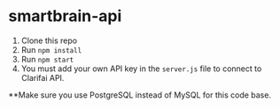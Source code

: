 # smartbrain-api  
1) Clone this repo  
2) Run `npm install`  
3) Run `npm start`  
4) You must add your own API key in the `server.js` file to connect to Clarifai API.

**Make sure you use PostgreSQL instead of MySQL for this code base.
